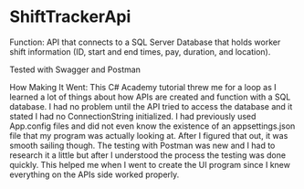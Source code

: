 # ShiftTrackerApi
Function: API that connects to a SQL Server Database that holds worker shift information (ID, start and end times, pay, duration, and location).

Tested with Swagger and Postman

How Making It Went: This C# Academy tutorial threw me for a loop as I learned a lot of things about how APIs are created and function with a SQL database. 
I had no problem until the API tried to access the database and it stated I had no ConnectionString initialized. I had previously used App.config files and 
did not even know the existence of an appsettings.json file that my program was actually looking at. After I figured that out, it was smooth sailing though.
The testing with Postman was new and I had to research it a little but after I understood the process the testing was done quickly. This helped me when I went to 
create the UI program since I knew everything on the APIs side worked properly.
